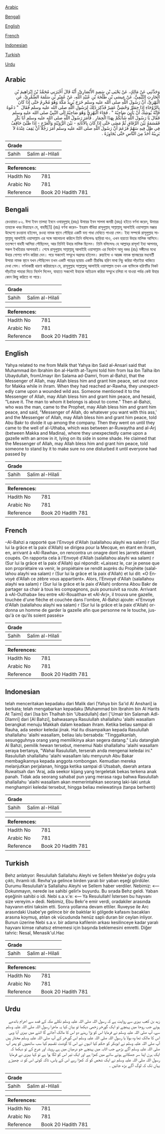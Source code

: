 [Arabic](#arabic)

[Bengali](#bengali)

[English](#english)

[French](#french)

[Indonesian](#indonesian)

[Turkish](#turkish)

[Urdu](#urdu)

## Arabic


<div dir="rtl" lang="ar" style={{fontSize:'larger',backgroundColor:'#f8f9fa',padding:20}}>
وَحَدَّثَنِي عَنْ مَالِكٍ، عَنْ يَحْيَى بْنِ سَعِيدٍ الأَنْصَارِيِّ، أَنَّهُ قَالَ أَخْبَرَنِي مُحَمَّدُ بْنُ إِبْرَاهِيمَ بْنِ الْحَارِثِ التَّيْمِيُّ، عَنْ عِيسَى بْنِ طَلْحَةَ بْنِ عُبَيْدِ اللَّهِ، عَنْ عُمَيْرِ بْنِ سَلَمَةَ الضَّمْرِيِّ، عَنِ الْبَهْزِيِّ، أَنَّ رَسُولَ اللَّهِ صلى الله عليه وسلم خَرَجَ يُرِيدُ مَكَّةَ وَهُوَ مُحْرِمٌ حَتَّى إِذَا كَانَ بِالرَّوْحَاءِ إِذَا حِمَارٌ وَحْشِيٌّ عَقِيرٌ فَذُكِرَ ذَلِكَ لِرَسُولِ اللَّهِ صلى الله عليه وسلم فَقَالَ ‏ "‏ دَعُوهُ فَإِنَّهُ يُوشِكُ أَنْ يَأْتِيَ صَاحِبُهُ ‏"‏ ‏.‏ فَجَاءَ الْبَهْزِيُّ وَهُوَ صَاحِبُهُ إِلَى النَّبِيِّ صلى الله عليه وسلم فَقَالَ يَا رَسُولَ اللَّهِ شَأْنَكُمْ بِهَذَا الْحِمَارِ ‏.‏ فَأَمَرَ رَسُولُ اللَّهِ صلى الله عليه وسلم أَبَا بَكْرٍ فَقَسَمَهُ بَيْنَ الرِّفَاقِ ثُمَّ مَضَى حَتَّى إِذَا كَانَ بِالأَثَايَةِ - بَيْنَ الرُّوَيْثَةِ وَالْعَرْجِ - إِذَا ظَبْىٌ حَاقِفٌ فِي ظِلٍّ فِيهِ سَهْمٌ فَزَعَمَ أَنَّ رَسُولَ اللَّهِ صلى الله عليه وسلم أَمَرَ رَجُلاً أَنْ يَقِفَ عِنْدَهُ لاَ يَرِيبُهُ أَحَدٌ مِنَ النَّاسِ حَتَّى يُجَاوِزَهُ ‏.‏
</div>
<div style={{backgroundColor:'#f8f9fa',padding:20, marginBottom: 10}}><table> <thead> <tr> <th>Grade</th> <th></th> </tr> </thead> <tbody> <tr><td>Sahih</td><td>Salim al-Hilali</td></tr></tbody></table><table> <thead> <tr> <th>References:</th> <th></th> </tr> </thead> <tbody><tr><td>Hadith No</td><td>781</td></tr><tr><td>Arabic No</td><td>781</td></tr><tr><td>Reference</td><td>Book 20 Hadith 781</td></tr></tbody></table></div>

## Bengali


<div dir="ltr" lang="bn" style={{fontSize:'larger',backgroundColor:'#f8f9fa',padding:20}}>
রেওয়ায়ত ৮২. ঈসা ইবন তালহা ইবনে ওবায়দুল্লাহ্ (রহঃ) উমায়র ইবন সালমা জমরী (রহঃ) হইতে বর্ণনা করেন, উমায়র তাহাকে খবর দিয়াছেন যে, বাহযী[1] (রাঃ) বর্ণনা করেন- ইহরাম বাঁধিয়া রাসূলুল্লাহ্ সাল্লাল্লাহু আলাইহি ওয়াসাল্লাম মক্কার উদ্দেশ্যে রওয়ানা হইলেন, রওহা নামক স্থানে পৌছিয়া একটি বন্য গাধা দেখিতে পাওয়া গেল। ইহা সম্পর্কে রাসূলুল্লাহ সাল্লাল্লাহু আলাইহি ওয়াসাল্লাম এর সঙ্গে আলোচনা করিলে তিনি বলিলেনঃ ছাড়িয়া দাও, এখন হয়তো উহার মালিক আসিবে। ততক্ষণে বাহযী আসিয়া পৌছিলেন, আর তিনিই উহার মালিক ছিলেন। তিনি বলিলেনঃ হে আল্লাহ্‌র রাসূল! ইহা আপনার, সকল ইখতিয়ার আপনারই। শেষে রাসূলুল্লাহ সাল্লাল্লাহু আলাইহি ওয়াসাল্লাম এর নির্দেশে আবু বকর (রাঃ) সঙ্গীদের মধ্যে উহার গোশত বণ্টন করিয়া দেন। পরে সকলেই সম্মুখে অগ্রসর হইলেন। রুয়াইসা ও আরজ নামক স্থানদ্বয়ের মধ্যবর্তী উসায়া নামক স্থানে যখন পৌছিলেন তখন একটি গাছের ছায়ায় একটি তীরবিদ্ধ হরিণ মাথা নিচু করিয়া দাঁড়াইয়া থাকিতে দেখা গেল। বর্ণনাকারী ধারণা করিয়াছেন যে, রাসূলুল্লাহ সাল্লাল্লাহু আলাইহি ওয়াসাল্লাম তখন এক ব্যক্তিকে হরিণটির নিকট দাঁড়াইয়া পাহারা দিতে নির্দেশ দিলেন, যাহাতে সকলেই উহাকে অতিক্রম করিয়া সম্মুখে চলিয়া না যাওয়া পর্যন্ত কেউ উহার কোন কিছু করিতে না পারে।
</div>
<div style={{backgroundColor:'#f8f9fa',padding:20, marginBottom: 10}}><table> <thead> <tr> <th>Grade</th> <th></th> </tr> </thead> <tbody> <tr><td>Sahih</td><td>Salim al-Hilali</td></tr></tbody></table><table> <thead> <tr> <th>References:</th> <th></th> </tr> </thead> <tbody><tr><td>Hadith No</td><td>781</td></tr><tr><td>Arabic No</td><td>781</td></tr><tr><td>Reference</td><td>Book 20 Hadith 781</td></tr></tbody></table></div>

## English


<div dir="ltr" lang="en" style={{fontSize:'larger',backgroundColor:'#f8f9fa',padding:20}}>
Yahya related to me from Malik that Yahya ibn Said al-Ansari said that Muhammad ibn Ibrahim ibn al-Harith at-Taymi told him from Isa ibn Talha ibn Ubaydullah, fromUmayr ibn Salama ad-Damri, from al-Bahzi, that the Messenger of Allah, may Allah bless him and grant him peace, set out once for Makka while in ihram. When they had reached ar-Rawha, they unexpectedly came upon a wounded wild ass. Someone mentioned it to the Messenger of Allah, may Allah bless him and grant him peace, and hesaid, "Leave it. The man to whom it belongs is about to come." Then al-Bahzi, who was the man, came to the Prophet, may Allah bless him and grant him peace, and said, "Messenger of Allah, do whatever you want with this ass,' and the Messenger of Allah, may Allah bless him and grant him peace, told Abu Bakr to divide it up among the company. Then they went on until they came to the well of al-Uthaba, which was between ar-Ruwaytha and al-Arj (between Makka and Madina), where they unexpectedly came upon a gazelle with an arrow in it, Iying on its side in some shade. He claimed that the Messenger of Allah, may Allah bless him and grant him peace, told someone to stand by it to make sure no one disturbed it until everyone had passed by
</div>
<div style={{backgroundColor:'#f8f9fa',padding:20, marginBottom: 10}}><table> <thead> <tr> <th>Grade</th> <th></th> </tr> </thead> <tbody> <tr><td>Sahih</td><td>Salim al-Hilali</td></tr></tbody></table><table> <thead> <tr> <th>References:</th> <th></th> </tr> </thead> <tbody><tr><td>Hadith No</td><td>781</td></tr><tr><td>Arabic No</td><td>781</td></tr><tr><td>Reference</td><td>Book 20 Hadith 781</td></tr></tbody></table></div>

## French


<div dir="ltr" lang="fr" style={{fontSize:'larger',backgroundColor:'#f8f9fa',padding:20}}>
–Al-Bahzi a rapporté que l'Envoyé d'Allah (salallahou alayhi wa salam) r (Sur lui la grâce et la paix d'Allah) se dirigea pour la Mecque, en étant en ihram, en, arrivant à «Al-Rawha», on rencontra un onagre dont les jarrets étaient coupés. On rapporta cela à l'Envoyé d'Allah (salallahou alayhi wa salam) r (Sur lui la grâce et la paix d'Allah) qui répondit: «Laissez le, car je pense que son propriétaire va venir, le propiétaire se rendit auprès du Prophète (salallahou alayhi wa salam) r (Sur lui la grâce et la paix d'Allah) et lui dit: «O Envoyé d'Allah ce zèbre vous appartient». Alors, l'Envoyé d'Allah (salallahou alayhi wa salam) r (Sur lui la grâce et la paix d'Allah) ordonna Abou Bakr de partager sa chair à tous les compagnons, puis poursuivit sa route. Arrivant à «Al-Outhaba» lieu entre «Al-Rouaitha» et «Al-Arj», il trouva une gazelle, touchée d'une flèche et couchée dans l'ombre, Al-Bahzi ajoute: «l'Envoyé d'Allah (salallahou alayhi wa salam) r (Sur lui la grâce et la paix d'Allah) ordonna un homme de garder la gazelle afin que personne ne le touche, jusqu'à ce qu'ils soient passés»
</div>
<div style={{backgroundColor:'#f8f9fa',padding:20, marginBottom: 10}}><table> <thead> <tr> <th>Grade</th> <th></th> </tr> </thead> <tbody> <tr><td>Sahih</td><td>Salim al-Hilali</td></tr></tbody></table><table> <thead> <tr> <th>References:</th> <th></th> </tr> </thead> <tbody><tr><td>Hadith No</td><td>781</td></tr><tr><td>Arabic No</td><td>781</td></tr><tr><td>Reference</td><td>Book 20 Hadith 781</td></tr></tbody></table></div>

## Indonesian


<div dir="ltr" lang="id" style={{fontSize:'larger',backgroundColor:'#f8f9fa',padding:20}}>
telah menceritakan kepadaku dari Malik dari [Yahya bin Sa'id Al Anshari] ia berkata; telah mengabarkan kepadaku [Muhammad bin Ibrahim bin Al Harits At Taimi] dari [Isa bin Thalhah bin 'Ubaidullah] dari ['Umair bin Salamah Adl-Dlamri] dari [Al Bahzi], bahwasanya Rasulullah shallallahu 'alaihi wasallam berangkat menuju Makkah dalam keadaan ihram. Ketika beliau sampai di Rauha, ada seekor keledai jinak. Hal itu disampaikan kepada Rasulullah shallallahu 'alaihi wasallam, beliau lalu bersabda: "Tinggalkanlah, sesungguhnya orang yang memilikinya akan segera datang." Lalu datanglah Al Bahzi, pemilik hewan tersebut, menemui Nabi shallallahu 'alaihi wasallam seraya bertanya, "Wahai Rasulullah, terserah anda mengenai keledai ini." Rasulullah shallallahu 'alaihi wasallam lalu menyuruh Abu Bakar membagikannya kepada anggota rombongan. Kemudian mereka melanjutkan perjalanan, hingga ketika sampai di Utsabah, daerah antara Ruwaitsah dan 'Araj, ada seekor kijang yang tergeletak bekas terkena anak panah. Tidak ada seorang sahabat pun yang merasa ragu bahwa Rasulullah shallallahu 'alaihi wasallam akan memerintahkan seorang laki-laki untuk menghampiri keledai tersebut, hingga beliau melewatinya (tanpa berhenti)
</div>
<div style={{backgroundColor:'#f8f9fa',padding:20, marginBottom: 10}}><table> <thead> <tr> <th>Grade</th> <th></th> </tr> </thead> <tbody> <tr><td>Sahih</td><td>Salim al-Hilali</td></tr></tbody></table><table> <thead> <tr> <th>References:</th> <th></th> </tr> </thead> <tbody><tr><td>Hadith No</td><td>781</td></tr><tr><td>Arabic No</td><td>781</td></tr><tr><td>Reference</td><td>Book 20 Hadith 781</td></tr></tbody></table></div>

## Turkish


<div dir="ltr" lang="tr" style={{fontSize:'larger',backgroundColor:'#f8f9fa',padding:20}}>
Behz anlatıyor: Resulullah Sallallahu Aleyhi ve Sellem Mekke'ye doğru yola çıktı, ihramlı idi. Revha'ya gelince birden yaralı bir yaban eşeği gördüler. Durumu Resulullah'a Sallallahu Aleyhi ve Sellem haber verdiler. Nebimiz: «—Dokunmayın, nerede ise sahibi gelir!» buyurdu. Bu sı­rada Behz geldi. Yaban eşeğinin sahibi o idi. Nebi s.a.v.'e: «— Ya Resulullah! İstersen bu hayvanı size vereyim.» dedi. Nebimiz, Ebu Bekr'e emir verdi, oradakiler arasında hayvanın etini taksim etti. Sonra yollarına devam ettiler. Ruveyse ile Arc arasındaki Usabe'ye gelince bir de baktılar ki gölgede kafasını bacakları arasına koymuş, atılan ok vücudunda henüz saplı duran bir ceylan inliyor. Bunun üzerine Nebi s.a.v. bir adama kafilenin arkası kesilinceye kadar yaralı hayvanı kimse rahatsız etmemesi için başında beklemesini emretti. Diğer tahric: Nesaî, Menasik'ul.Hac
</div>
<div style={{backgroundColor:'#f8f9fa',padding:20, marginBottom: 10}}><table> <thead> <tr> <th>Grade</th> <th></th> </tr> </thead> <tbody> <tr><td>Sahih</td><td>Salim al-Hilali</td></tr></tbody></table><table> <thead> <tr> <th>References:</th> <th></th> </tr> </thead> <tbody><tr><td>Hadith No</td><td>781</td></tr><tr><td>Arabic No</td><td>781</td></tr><tr><td>Reference</td><td>Book 20 Hadith 781</td></tr></tbody></table></div>

## Urdu


<div dir="rtl" lang="ur" style={{fontSize:'larger',backgroundColor:'#f8f9fa',padding:20}}>
زید بن کعب بہزی سے روایت ہے کہ رسول اللہ صلی اللہ علیہ وسلم نکلے مکہ کے قصد سے احرام باندھے ہوئے جب روحا میں پہنچے تو ایک گورخر زخمی دیکھا تو بیان کیا یہ ماجرا رسول اللہ صلی اللہ علیہ وسلم سے، آپ صلی اللہ علیہ وسلم نے فرمایا اس کو پڑا رہنے دو اس کا مالک آجائے گا اتنے میں بہزی آیا وہی اس کا مالک تھا وہ بولا یا رسول اللہ صلی اللہ علیہ وسلم اس گورخر کے آپ صلی اللہ علیہ وسلم مختار ہیں آپ صلی اللہ علیہ وسلم نے ابوبکر کو حکم کیا انہوں نے اس کا گوشت تقسیم کیا سب ساتھیوں کو پھر آپ صلی اللہ علیہ وسلم آگے بڑھے جب اثابہ میں پہنچے جو درمیان میں ہے رویثہ اور عرج کے تو دیکھا کہ ایک ہرن اپنا سر جھکائے ہوئے سائے میں کھڑا ہے اور ایک تیر اس کو لگا ہوا ہے تو کہا بہزی نے فرمایا رسول اللہ صلی اللہ علیہ وسلم نے ایک شخص کو کہ کھڑا رہے اس کے پاس، تاکہ کوئی اس کو نہ چھیڑے یہاں تک کہ لوگ آگے بڑھ جائیں ۔
</div>
<div style={{backgroundColor:'#f8f9fa',padding:20, marginBottom: 10}}><table> <thead> <tr> <th>Grade</th> <th></th> </tr> </thead> <tbody> <tr><td>Sahih</td><td>Salim al-Hilali</td></tr></tbody></table><table> <thead> <tr> <th>References:</th> <th></th> </tr> </thead> <tbody><tr><td>Hadith No</td><td>781</td></tr><tr><td>Arabic No</td><td>781</td></tr><tr><td>Reference</td><td>Book 20 Hadith 781</td></tr></tbody></table></div>